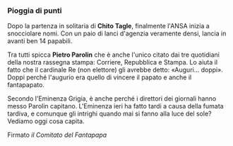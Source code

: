 ### Pioggia di punti

Dopo la partenza in solitaria di **Chito Tagle**, finalmente l'ANSA inizia a snocciolare nomi.
Con un paio di lanci d'agenzia veramente densi, lancia in avanti ben 14 papabili.

Tra tutti spicca **Pietro Parolin** che è anche l'unico citato dai tre quotidiani della nostra rassegna stampa: Corriere, Repubblica e Stampa.
Lo aiuta il fatto che il cardinale Re (non elettore) gli avrebbe detto: «Auguri… doppi».
Doppi perché l'augurio era quello di vincere il papato e anche il fantapapato.

Secondo l'Eminenza Grigia, è anche perché i direttori dei giornali hanno messo Parolin capitano.
L'Eminenza ieri ha fatto tardi a causa della fumata tardiva, e comunque gli intrighi quando mai si fanno alla luce del sole?
Vediamo oggi cosa capita.

Firmato _il Comitato del Fantapapa_
